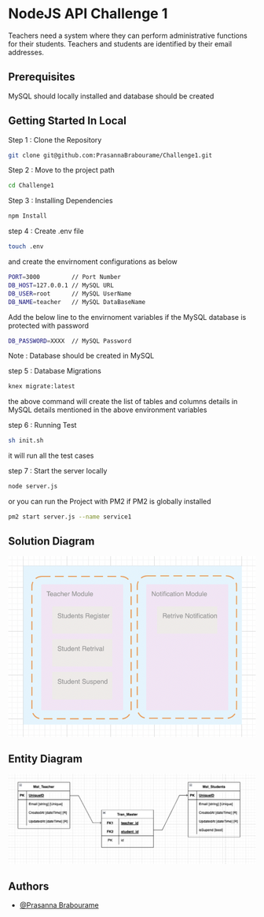 
# NodeJS API Challenge 1

Teachers need a system where they can perform administrative functions for their students. Teachers and students are identified by their email addresses.


## Prerequisites

MySQL should locally installed and database should be created 
##  Getting Started In Local

Step 1 : Clone the Repository

```bash
git clone git@github.com:PrasannaBrabourame/Challenge1.git
```

Step 2 : Move to the project path

```bash
cd Challenge1
```

Step 3 : Installing Dependencies

```bash
npm Install
```

step 4 : Create .env file

```bash
touch .env
```

and create the envirnoment configurations as below 
```bash
PORT=3000         // Port Number
DB_HOST=127.0.0.1 // MySQL URL
DB_USER=root      // MySQL UserName
DB_NAME=teacher   // MySQL DataBaseName
```
Add the below line to the envirnoment variables if the MySQL database is protected with password

```bash
DB_PASSWORD=XXXX  // MySQL Password
```
Note : Database should be created in MySQL

step 5 : Database Migrations 

```bash
knex migrate:latest
```
 the above command will create the list of tables and columns details in MySQL details mentioned in the above environment variables

step 6 : Running Test

```bash
sh init.sh
```

it will run all the test cases

step 7 : Start the server locally

```bash 
node server.js
```

or you can run the Project with PM2 if PM2 is globally installed

```bash
pm2 start server.js --name service1
```

## Solution Diagram

![Solution Diagram](https://github.com/PrasannaBrabourame/Challenge1/blob/main/img/solutionDiagram.png?raw=true)
## Entity Diagram

![Entity Diagram](https://github.com/PrasannaBrabourame/Challenge1/blob/main/img/entityDiagram.png?raw=true)
## Authors

- [@Prasanna Brabourame](https://www.github.com/PrasannaBrabourame)

